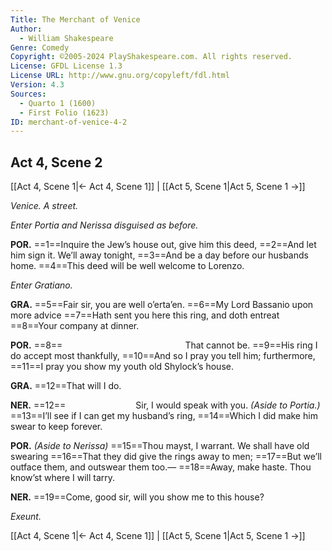 ```yaml
---
Title: The Merchant of Venice
Author: 
  - William Shakespeare
Genre: Comedy
Copyright: ©2005-2024 PlayShakespeare.com. All rights reserved.
License: GFDL License 1.3
License URL: http://www.gnu.org/copyleft/fdl.html
Version: 4.3
Sources:
  - Quarto 1 (1600)
  - First Folio (1623)
ID: merchant-of-venice-4-2
---
```


## Act 4, Scene 2
[[Act 4, Scene 1|← Act 4, Scene 1]] | [[Act 5, Scene 1|Act 5, Scene 1 →]]

*Venice. A street.*

*Enter Portia and Nerissa disguised as before.*

**POR.**
==1==Inquire the Jew’s house out, give him this deed,
==2==And let him sign it. We’ll away tonight,
==3==And be a day before our husbands home.
==4==This deed will be well welcome to Lorenzo.

*Enter Gratiano.*

**GRA.**
==5==Fair sir, you are well o’erta’en.
==6==My Lord Bassanio upon more advice
==7==Hath sent you here this ring, and doth entreat
==8==Your company at dinner.

**POR.**
==8==              That cannot be.
==9==His ring I do accept most thankfully,
==10==And so I pray you tell him; furthermore,
==11==I pray you show my youth old Shylock’s house.

**GRA.**
==12==That will I do.

**NER.**
==12==        Sir, I would speak with you.
*(Aside to Portia.)*
==13==I’ll see if I can get my husband’s ring,
==14==Which I did make him swear to keep forever.

**POR.**
*(Aside to Nerissa)*
==15==Thou mayst, I warrant. We shall have old swearing
==16==That they did give the rings away to men;
==17==But we’ll outface them, and outswear them too.⁠—
==18==Away, make haste. Thou know’st where I will tarry.

**NER.**
==19==Come, good sir, will you show me to this house?

*Exeunt.*

[[Act 4, Scene 1|← Act 4, Scene 1]] | [[Act 5, Scene 1|Act 5, Scene 1 →]]